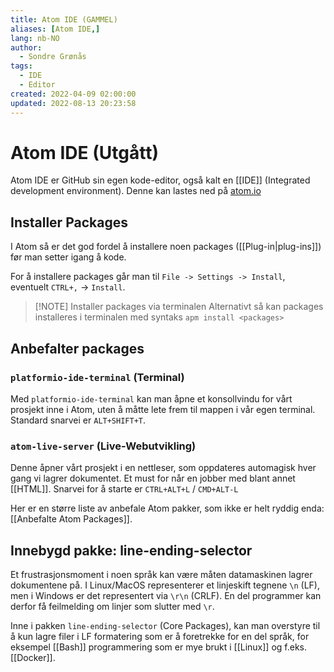 ```yaml
---
title: Atom IDE (GAMMEL)
aliases: [Atom IDE,]
lang: nb-NO
author:
  - Sondre Grønås
tags:
  - IDE
  - Editor
created: 2022-04-09 02:00:00
updated: 2022-08-13 20:23:58
---
```

# Atom IDE (Utgått)
Atom IDE er GitHub sin egen kode-editor, også kalt en [[IDE]] (Integrated development environment). Denne kan lastes ned på [atom.io](https://atom.io/)

## Installer Packages
I Atom så er det god fordel å installere noen packages ([[Plug-in|plug-ins]]) før man setter igang å kode. 

For å installere packages går man til `File -> Settings -> Install`, eventuelt `CTRL+,` -> `Install`.

> [!NOTE] Installer packages via terminalen
> Alternativt så kan packages installeres i terminalen med syntaks `apm install <packages>`

## Anbefalter packages
### `platformio-ide-terminal` (Terminal)
Med `platformio-ide-terminal` kan man åpne et konsollvindu for vårt prosjekt inne i Atom, uten å måtte lete frem til mappen i vår egen terminal. Standard snarvei er `ALT+SHIFT+T`.

### `atom-live-server` (Live-Webutvikling)
Denne åpner vårt prosjekt i en nettleser, som oppdateres automagisk hver gang vi lagrer dokumentet. Et must for når en jobber med blant annet [[HTML]]. Snarvei for å starte er `CTRL+ALT+L` / `CMD+ALT-L`

Her er en større liste av anbefale Atom pakker, som ikke er helt ryddig enda: [[Anbefalte Atom Packages]].

## Innebygd pakke: line-ending-selector
Et frustrasjonsmoment i noen språk kan være måten datamaskinen lagrer dokumentene på. I Linux/MacOS representerer et linjeskift tegnene `\n` (LF), men i Windows er det representert via `\r\n` (CRLF). En del programmer kan derfor få feilmelding om linjer som slutter med `\r`.

Inne i pakken `line-ending-selector` (Core Packages), kan man overstyre til å kun lagre filer i LF formatering som er å foretrekke for en del språk, for eksempel [[Bash]] programmering som er mye brukt i [[Linux]] og f.eks. [[Docker]].
